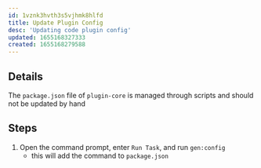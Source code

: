 ```yaml
---
id: 1vznk3hvth3s5vjhmk8hlfd
title: Update Plugin Config
desc: 'Updating code plugin config'
updated: 1655168327333
created: 1655168279588
---
```


## Details

The `package.json` file of `plugin-core` is managed through scripts and should not be updated by hand

## Steps
1. Open the command prompt, enter `Run Task`, and run `gen:config`
   - this will add the command to `package.json`
##